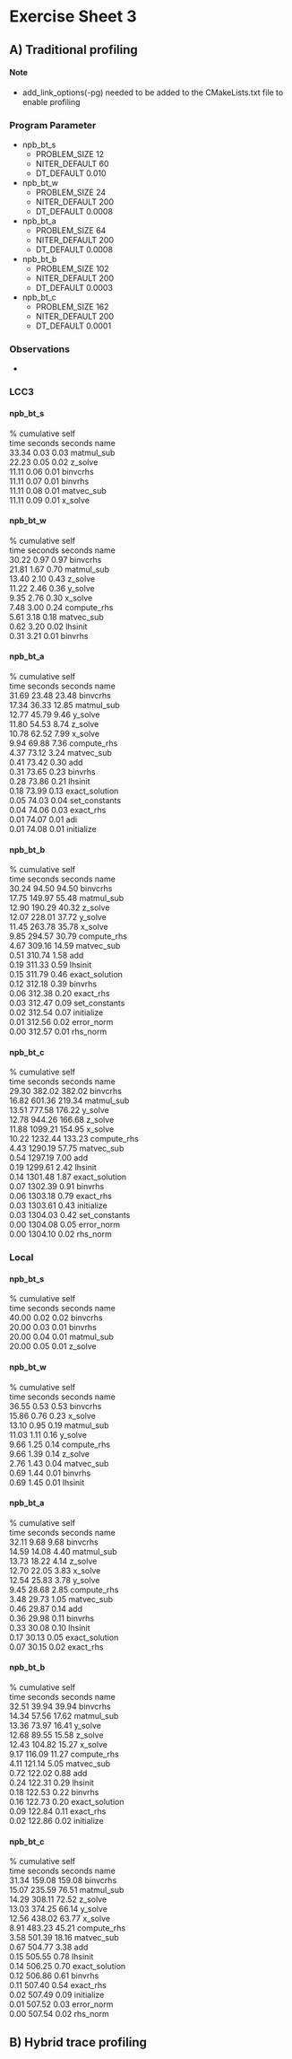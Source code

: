 Exercise Sheet 3
================

A) Traditional profiling
------------------------
#### Note
- add_link_options(-pg) needed to be added to the CMakeLists.txt file to enable profiling

### Program Parameter
- npb_bt_s
    - PROBLEM_SIZE   12
    - NITER_DEFAULT  60
    - DT_DEFAULT     0.010
- npb_bt_w
    - PROBLEM_SIZE   24
    - NITER_DEFAULT  200
    - DT_DEFAULT     0.0008
- npb_bt_a
    - PROBLEM_SIZE   64
    - NITER_DEFAULT  200
    - DT_DEFAULT     0.0008
- npb_bt_b
    - PROBLEM_SIZE   102
    - NITER_DEFAULT  200
    - DT_DEFAULT     0.0003
- npb_bt_c
    - PROBLEM_SIZE   162
    - NITER_DEFAULT  200
    - DT_DEFAULT     0.0001

### Observations
- 

### LCC3

#### npb_bt_s
  %   cumulative   self               
 time   seconds   seconds   name      
 33.34      0.03     0.03   matmul_sub  
 22.23      0.05     0.02   z_solve  
 11.11      0.06     0.01   binvcrhs  
 11.11      0.07     0.01   binvrhs  
 11.11      0.08     0.01   matvec_sub  
 11.11      0.09     0.01   x_solve  

#### npb_bt_w
  %   cumulative   self                
 time   seconds   seconds   name      
 30.22      0.97     0.97   binvcrhs  
 21.81      1.67     0.70   matmul_sub  
 13.40      2.10     0.43   z_solve  
 11.22      2.46     0.36   y_solve  
  9.35      2.76     0.30   x_solve  
  7.48      3.00     0.24   compute_rhs  
  5.61      3.18     0.18   matvec_sub  
  0.62      3.20     0.02   lhsinit  
  0.31      3.21     0.01   binvrhs  

#### npb_bt_a
  %   cumulative   self               
 time   seconds   seconds   name      
 31.69     23.48    23.48   binvcrhs  
 17.34     36.33    12.85   matmul_sub  
 12.77     45.79     9.46   y_solve  
 11.80     54.53     8.74   z_solve  
 10.78     62.52     7.99   x_solve  
  9.94     69.88     7.36   compute_rhs  
  4.37     73.12     3.24   matvec_sub  
  0.41     73.42     0.30   add  
  0.31     73.65     0.23   binvrhs  
  0.28     73.86     0.21   lhsinit  
  0.18     73.99     0.13   exact_solution  
  0.05     74.03     0.04   set_constants  
  0.04     74.06     0.03   exact_rhs  
  0.01     74.07     0.01   adi  
  0.01     74.08     0.01   initialize  

#### npb_bt_b
  %   cumulative   self               
 time   seconds   seconds   name      
 30.24     94.50    94.50   binvcrhs  
 17.75    149.97    55.48   matmul_sub  
 12.90    190.29    40.32   z_solve  
 12.07    228.01    37.72   y_solve  
 11.45    263.78    35.78   x_solve  
  9.85    294.57    30.79   compute_rhs  
  4.67    309.16    14.59   matvec_sub  
  0.51    310.74     1.58   add  
  0.19    311.33     0.59   lhsinit  
  0.15    311.79     0.46   exact_solution  
  0.12    312.18     0.39   binvrhs  
  0.06    312.38     0.20   exact_rhs  
  0.03    312.47     0.09   set_constants  
  0.02    312.54     0.07   initialize  
  0.01    312.56     0.02   error_norm  
  0.00    312.57     0.01   rhs_norm  

#### npb_bt_c
  %   cumulative   self               
 time   seconds   seconds   name      
 29.30    382.02   382.02   binvcrhs  
 16.82    601.36   219.34   matmul_sub  
 13.51    777.58   176.22   y_solve  
 12.78    944.26   166.68   z_solve  
 11.88   1099.21   154.95   x_solve  
 10.22   1232.44   133.23   compute_rhs  
  4.43   1290.19    57.75   matvec_sub  
  0.54   1297.19     7.00   add  
  0.19   1299.61     2.42   lhsinit  
  0.14   1301.48     1.87   exact_solution  
  0.07   1302.39     0.91   binvrhs  
  0.06   1303.18     0.79   exact_rhs  
  0.03   1303.61     0.43   initialize  
  0.03   1304.03     0.42   set_constants  
  0.00   1304.08     0.05   error_norm  
  0.00   1304.10     0.02   rhs_norm  

### Local

#### npb_bt_s
  %   cumulative   self               
 time   seconds   seconds   name      
 40.00      0.02     0.02   binvcrhs  
 20.00      0.03     0.01   binvrhs  
 20.00      0.04     0.01   matmul_sub  
 20.00      0.05     0.01   z_solve  

#### npb_bt_w
  %   cumulative   self               
 time   seconds   seconds   name      
 36.55      0.53     0.53   binvcrhs  
 15.86      0.76     0.23   x_solve  
 13.10      0.95     0.19   matmul_sub  
 11.03      1.11     0.16   y_solve  
  9.66      1.25     0.14   compute_rhs  
  9.66      1.39     0.14   z_solve  
  2.76      1.43     0.04   matvec_sub  
  0.69      1.44     0.01   binvrhs  
  0.69      1.45     0.01   lhsinit  

#### npb_bt_a
  %   cumulative   self               
 time   seconds   seconds   name      
 32.11      9.68     9.68   binvcrhs  
 14.59     14.08     4.40   matmul_sub  
 13.73     18.22     4.14   z_solve  
 12.70     22.05     3.83   x_solve  
 12.54     25.83     3.78   y_solve  
  9.45     28.68     2.85   compute_rhs  
  3.48     29.73     1.05   matvec_sub  
  0.46     29.87     0.14   add  
  0.36     29.98     0.11   binvrhs  
  0.33     30.08     0.10   lhsinit  
  0.17     30.13     0.05   exact_solution  
  0.07     30.15     0.02   exact_rhs  

#### npb_bt_b
  %   cumulative   self               
 time   seconds   seconds   name      
 32.51     39.94    39.94   binvcrhs  
 14.34     57.56    17.62   matmul_sub  
 13.36     73.97    16.41   y_solve  
 12.68     89.55    15.58   z_solve  
 12.43    104.82    15.27   x_solve  
  9.17    116.09    11.27   compute_rhs  
  4.11    121.14     5.05   matvec_sub  
  0.72    122.02     0.88   add  
  0.24    122.31     0.29   lhsinit  
  0.18    122.53     0.22   binvrhs  
  0.16    122.73     0.20   exact_solution  
  0.09    122.84     0.11   exact_rhs  
  0.02    122.86     0.02   initialize  
  
#### npb_bt_c
  %   cumulative   self               
 time   seconds   seconds   name      
 31.34    159.08   159.08   binvcrhs  
 15.07    235.59    76.51   matmul_sub  
 14.29    308.11    72.52   z_solve  
 13.03    374.25    66.14   y_solve  
 12.56    438.02    63.77   x_solve  
  8.91    483.23    45.21   compute_rhs  
  3.58    501.39    18.16   matvec_sub  
  0.67    504.77     3.38   add  
  0.15    505.55     0.78   lhsinit  
  0.14    506.25     0.70   exact_solution  
  0.12    506.86     0.61   binvrhs  
  0.11    507.40     0.54   exact_rhs  
  0.02    507.49     0.09   initialize  
  0.01    507.52     0.03   error_norm  
  0.00    507.54     0.02   rhs_norm  

B) Hybrid trace profiling
-------------------------